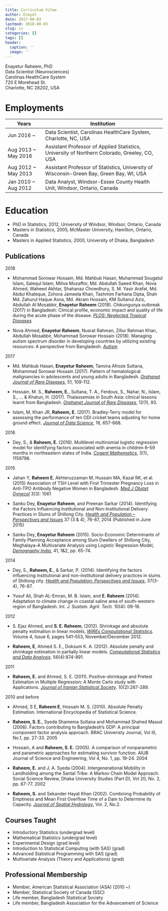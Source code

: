 ```yaml
---
title: Curriculum Vitae
author: Enayet
date: 2017-08-03
lastmod: 2018-08-03
slug: cv
categories: []
tags: []
header:
  caption: ''
  image: ''
---
```



Enayetur Raheem, PhD <br>
Data Scientist (Neurosciences)<br>
Carolinas HealthCare System <br>
720 E Morehead St.<br>
Charlotte, NC 28202, USA


# Employments

 Years        | Institution  
 -------------| -----
 Jun 2016 ~    | Data Scientist, Carolinas HealthCare System, Charlotte, NC, USA
 Aug 2013 ~ May 2016 | Assistant Professor of Applied Statistics, University of Northern Colorado, Greeley, CO, USA
 Aug 2012 ~ May 2013 | Assistant Professor of Statistics, University of Wisconsin-Green Bay, Green Bay, WI, USA
 Jan 2010 ~ Aug 2012 | Data Analyst, Windsor-Essex County Health Unit, Windsor, Ontario, Canada
 


# Education

* PhD in Statistics, 2012, University of Windsor, Windsor, Ontario, Canada
* Masters in Statistics, 2005, McMaster University, Hamilton, Ontario, Canada
* Masters in Applied Statistics, 2000, University of Dhaka, Bangladesh

## Publications

2018

* Mohammad Sorowar Hossain, Md. Mahbub Hasan, Muhammad Sougatul Islam, Salequl Islam, Miliva Mozaffor, Md. Abdullah Saeed Khan, Nova Ahmed, Waheed Akhtar, Shahanaz Chowdhury, S. M. Yasir Arafat, Md. Abdul Khaleque, Zohora Jameela Khan, Tashmim Farhana Dipta, Shah Md. Zahurul Haque Asna, Md. Akram Hossain, KM Sultanul Aziz, Abdullah Al Mosabbir, **Enayetur Raheem** (2018). Chikungunya outbreak (2017) in Bangladesh: Clinical profile, economic impact and quality of life during the acute phase of the disease. [*PLOS: Neglected Tropical Diseases*](https://doi.org/10.1371/journal.pntd.0006561)

* Nova Ahmed, **Enayetur Raheem**, Nusrat Rahman, Zillur Rahman Khan, Abdullah Mosabbir, Mohammad Sorowar Hossain (2018). Managing autism spectrum disorder in developing countries by utilizing existing resources: A perspective from Bangladesh. [*Autism*](https://doi.org/10.1177/1362361318773981)


2017 

* Md. Mahbub Hasan, **Enayetur Raheem**, Tanvira Afroze Sultana, Mohammad Sorowar Hossain (2017). Pattern of hematological malignancies in adolescents and young adults in Bangladesh. [*Orphanet Journal of Rare Diseases*](https://doi.org/10.1016/j.canep.2017.11.001), 51, 109-112.

* Hossain, M. S., **Raheem, E.**, Sultana, T. A., Ferdous, S., Nahar, N., Islam, S., ... & Khatun, H. (2017). Thalassemias in South Asia: clinical lessons learnt from Bangladesh. [*Orphanet Journal of Rare Diseases*](https://ojrd.biomedcentral.com/articles/10.1186/s13023-017-0643-z), 12(1), 93.

* Islam, M, Khan JR, **Raheem, E.** (2017). Bradley-Terry model for assessing the performance of ten ODI cricket teams adjusting for home ground effect. [*Journal of Data Science*](http://www.jds-online.com/file_download/628/221-OK.pdf), 16, 657-668.

2016

* Dey, S., & **Raheem, E.** (2016). Multilevel multinomial logistic regression model for identifying factors associated with anemia in children 6–59 months in northeastern states of India. [*Cogent Mathematics*](http://www.tandfonline.com/doi/full/10.1080/23311835.2016.1159798), 3(1), 1159798.

2015 

* Jahan Y, **Raheem E**, Akhteruzzaman M, Hussain MA, Kazal RK, et al. (2015) Association of TSH Level with First Trimester Pregnancy Loss in Anti-TPO Antibody Negative Women in Bangladesh. [*Med J Obstet Gynecol*](http://www.jscimedcentral.com/Obstetrics/obstetrics-3-1061.pdf) 3(3): 1061

* Sanku Dey, **Enayetur Raheem**, and Preenan Sarkar (2014). Identifying the Factors Influencing Institutional and Non-Institutional Delivery Practices in Slums of Shillong City. [*Health and Population – Perspectives and Issues*](http://medind.nic.in/hab/t14/i3/habt14i3p76.pdf) 37 (3 & 4), 76-87, 2014 (Published in June 2015)

* Sanku Dey, **Enayetur Raheem** (2015). Socio-Economic Determinants of Family Planning Acceptance among Slum Dwellers of Shillong City, Meghalaya–A Multivariate Analysis using Logistic Regression Model, [*Demography India*](https://www.researchgate.net/profile/Enayetur_Raheem/publication/283273293_Socio-Economic_Determinants_of_Family_Planning_Acceptance_among_Slum_Dwellers_of_Shillong_City_Meghalaya-A_Multivariate_Analysis_Using_Logistic_Regression_Model/links/563003f908ae76226de004ff/Socio-Economic-Determinants-of-Family-Planning-Acceptance-among-Slum-Dwellers-of-Shillong-City-Meghalaya-A-Multivariate-Analysis-Using-Logistic-Regression-Model.pdf), 41, 1\&2, pp. 65-74.


2014

* Dey, S., **Raheem, E.**, & Sarkar, P. (2014). Identifying the factors influencing institutional and non-institutional delivery practices in slums of Shillong city. [*Health and Population: Perspectives and Issues*](http://medind.nic.in/hab/t14/i3/habt14i3p76.pdf), 37(3-4), 76-87.

* Yusuf Ali, Shah AL-Emran, M. B. Islam, and **E. Raheem** (2014). Adaptation to climate change in coastal saline area of south-western region of Bangladesh. *Int. J. Sustain. Agril. Tech.* 10(4): 09-16.

2012

* S. Ejaz Ahmed, and **S. E. Raheem**, (2012). Shrinkage and absolute penalty estimation in linear models, [*WIREs Computational Statistics*](http://onlinelibrary.wiley.com/doi/10.1002/wics.1232/full). Volume 4, Issue 6, pages 541–553, November/December 2012.

* **Raheem, E**, Ahmed S. E., Doksum K. A. (2012). Absolute penalty and shrinkage estimation in partially linear models. [*Computational Statistics and Data Analysis*](http://dx.doi.org/10.1016/j.csda.2011.09.021). 56(4):874-891.

2011

* **Raheem, E.** and Ahmed, S. E. (2011). Positive-shrinkage and Pretest Estimation in Multiple Regression: A Monte Carlo study with Applications. [*Journal of Iranian Statistical Society*](http://jirss.irstat.ir/browse.php?a_id=166&sid=1&slc_lang=en). 10(2):267-289.

2010 and before

* Ahmed, S E, **Raheem E**, Hossain M. S. (2010). Absolute Penalty Estimation. International Encyclopedia of Statistical Science.

* **Raheem, S. E.**, Syeda Shamema Sultana and Mohammad Shahed Masud (2006). Factors contributing to Bangladesh’s GDP: A principal component factor analysis approach. BRAC Univeristy Journal, Vol III, No.1, pp. 27-33.
2005

* Hossain, A and **Raheem, S. E.** (2005). A comparison of nonparametric and parametric approaches for estimating survivor function. AIUB Journal of Science and Engineering, Vol 4, No. 1, pp. 19-24.
2004

* **Raheem, E.** and J. A. Syeda (2004). Intergenerational Mobility in Landholding among the Santal Tribe: A Markov Chain Model Approach. Social Science Review, Dhaka University Studies (Part D), Vol 20, No. 2, pp. 67-77.
2002

* **Raheem, S.** and Sekander Hayat Khan (2002). Combining Probability of Emptiness and Mean First Overflow Time of a Dam to Determine its Capacity. [*Journal of Spatial Hydrology*](http://www.spatialhydrology.net/index.php/JOSH/article/view/12/12), Vol. 2, No.2.

## Courses Taught

* Introductory Statistics (undergrad level)
* Mathematical Statistics (undergrad level)
* Experimental Design (grad level)
* Introduction to Statistical Computing (with SAS) (grad)
* Advanced Statistical Programming	with SAS (grad)
* Multivariate Analysis (Theory and Applications)	(grad)

## Professional Membership

- Member, American Statistical Association (ASA) (2010 ~)
- Member, Statistical Society of Canada (SSC)
- Life member, Bangladesh Statistical Society
- Life member, Bangladesh Association for the Advancement of Science



